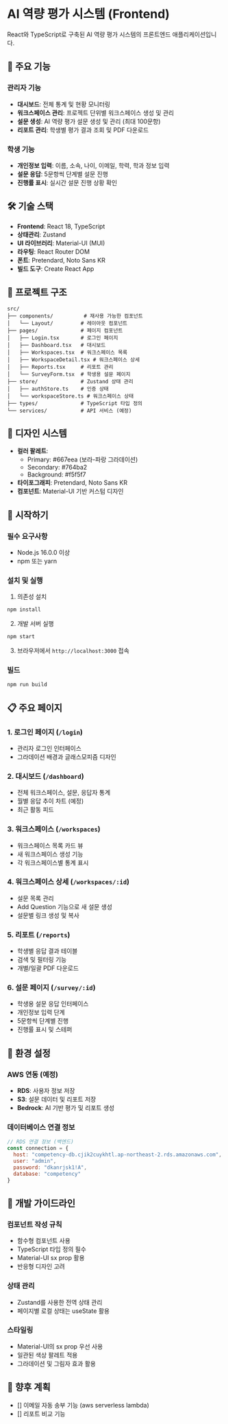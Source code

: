 # AI 역량 평가 시스템 (Frontend)

React와 TypeScript로 구축된 AI 역량 평가 시스템의 프론트엔드 애플리케이션입니다.

## 🚀 주요 기능

### 관리자 기능
- **대시보드**: 전체 통계 및 현황 모니터링
- **워크스페이스 관리**: 프로젝트 단위별 워크스페이스 생성 및 관리
- **설문 생성**: AI 역량 평가 설문 생성 및 관리 (최대 100문항)
- **리포트 관리**: 학생별 평가 결과 조회 및 PDF 다운로드

### 학생 기능
- **개인정보 입력**: 이름, 소속, 나이, 이메일, 학력, 학과 정보 입력
- **설문 응답**: 5문항씩 단계별 설문 진행
- **진행률 표시**: 실시간 설문 진행 상황 확인

## 🛠 기술 스택

- **Frontend**: React 18, TypeScript
- **상태관리**: Zustand
- **UI 라이브러리**: Material-UI (MUI)
- **라우팅**: React Router DOM
- **폰트**: Pretendard, Noto Sans KR
- **빌드 도구**: Create React App

## 📁 프로젝트 구조

```
src/
├── components/          # 재사용 가능한 컴포넌트
│   └── Layout/         # 레이아웃 컴포넌트
├── pages/              # 페이지 컴포넌트
│   ├── Login.tsx       # 로그인 페이지
│   ├── Dashboard.tsx   # 대시보드
│   ├── Workspaces.tsx  # 워크스페이스 목록
│   ├── WorkspaceDetail.tsx # 워크스페이스 상세
│   ├── Reports.tsx     # 리포트 관리
│   └── SurveyForm.tsx  # 학생용 설문 페이지
├── store/              # Zustand 상태 관리
│   ├── authStore.ts    # 인증 상태
│   └── workspaceStore.ts # 워크스페이스 상태
├── types/              # TypeScript 타입 정의
└── services/           # API 서비스 (예정)
```

## 🎨 디자인 시스템

- **컬러 팔레트**: 
  - Primary: #667eea (보라-파랑 그라데이션)
  - Secondary: #764ba2
  - Background: #f5f5f7
- **타이포그래피**: Pretendard, Noto Sans KR
- **컴포넌트**: Material-UI 기반 커스텀 디자인

## 🚀 시작하기

### 필수 요구사항
- Node.js 16.0.0 이상
- npm 또는 yarn

### 설치 및 실행

1. 의존성 설치
```bash
npm install
```

2. 개발 서버 실행
```bash
npm start
```

3. 브라우저에서 `http://localhost:3000` 접속

### 빌드

```bash
npm run build
```

## 📋 주요 페이지

### 1. 로그인 페이지 (`/login`)
- 관리자 로그인 인터페이스
- 그라데이션 배경과 글래스모피즘 디자인

### 2. 대시보드 (`/dashboard`)
- 전체 워크스페이스, 설문, 응답자 통계
- 월별 응답 추이 차트 (예정)
- 최근 활동 피드

### 3. 워크스페이스 (`/workspaces`)
- 워크스페이스 목록 카드 뷰
- 새 워크스페이스 생성 기능
- 각 워크스페이스별 통계 표시

### 4. 워크스페이스 상세 (`/workspaces/:id`)
- 설문 목록 관리
- Add Question 기능으로 새 설문 생성
- 설문별 링크 생성 및 복사

### 5. 리포트 (`/reports`)
- 학생별 응답 결과 테이블
- 검색 및 필터링 기능
- 개별/일괄 PDF 다운로드

### 6. 설문 페이지 (`/survey/:id`)
- 학생용 설문 응답 인터페이스
- 개인정보 입력 단계
- 5문항씩 단계별 진행
- 진행률 표시 및 스테퍼

## 🔧 환경 설정

### AWS 연동 (예정)
- **RDS**: 사용자 정보 저장
- **S3**: 설문 데이터 및 리포트 저장
- **Bedrock**: AI 기반 평가 및 리포트 생성

### 데이터베이스 연결 정보
```javascript
// RDS 연결 정보 (백엔드)
const connection = {
  host: "competency-db.cjik2cuykhtl.ap-northeast-2.rds.amazonaws.com",
  user: "admin",
  password: "dkanrjsk1!A",
  database: "competency"
}
```

## 📝 개발 가이드라인

### 컴포넌트 작성 규칙
- 함수형 컴포넌트 사용
- TypeScript 타입 정의 필수
- Material-UI sx prop 활용
- 반응형 디자인 고려

### 상태 관리
- Zustand를 사용한 전역 상태 관리
- 페이지별 로컬 상태는 useState 활용

### 스타일링
- Material-UI의 sx prop 우선 사용
- 일관된 색상 팔레트 적용
- 그라데이션 및 그림자 효과 활용

## 🔮 향후 계획

- [] 이메일 자동 송부 기능 (aws serverless lambda)
- [] 리포트 비교 기능 

